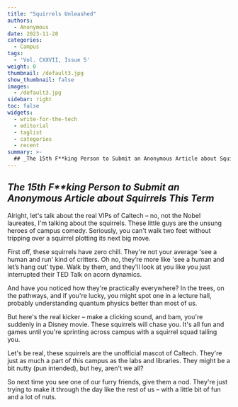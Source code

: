 ```yaml
---
title: "Squirrels Unleashed"
authors:
  - Anonymous
date: 2023-11-28
categories:
  - Campus
tags:
  - 'Vol. CXXVII, Issue 5'
weight: 0
thumbnail: /default3.jpg
show_thumbnail: false
images:
  - /default3.jpg
sidebar: right
toc: false
widgets:
  - write-for-the-tech
  - editorial
  - taglist
  - categories
  - recent
summary: >-
  ## _The 15th F**king Person to Submit an Anonymous Article about Squirrels This Term_
---
```



## _The 15th F**king Person to Submit an Anonymous Article about Squirrels This Term_

Alright, let's talk about the real VIPs of Caltech – no, not the Nobel laureates, I'm talking about the squirrels. These little guys are the unsung heroes of campus comedy. Seriously, you can't walk two feet without tripping over a squirrel plotting its next big move.

First off, these squirrels have zero chill. They're not your average 'see a human and run' kind of critters. Oh no, they’re more like 'see a human and let’s hang out' type. Walk by them, and they'll look at you like you just interrupted their TED Talk on acorn dynamics.

And have you noticed how they're practically everywhere? In the trees, on the pathways, and if you're lucky, you might spot one in a lecture hall, probably understanding quantum physics better than most of us.

But here's the real kicker – make a clicking sound, and bam, you're suddenly in a Disney movie. These squirrels will chase you. It's all fun and games until you're sprinting across campus with a squirrel squad tailing you.

Let's be real, these squirrels are the unofficial mascot of Caltech. They're just as much a part of this campus as the labs and libraries. They might be a bit nutty (pun intended), but hey, aren't we all?

So next time you see one of our furry friends, give them a nod. They're just trying to make it through the day like the rest of us – with a little bit of fun and a lot of nuts.
